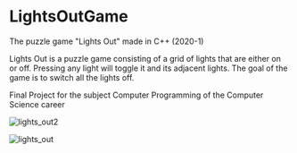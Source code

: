 # LightsOutGame
The puzzle game "Lights Out" made in C++ (2020-1)

Lights Out is a puzzle game consisting of a grid of lights that are either on or off. Pressing any light will toggle it and its adjacent lights. 
The goal of the game is to switch all the lights off.

Final Project for the subject Computer Programming of the Computer Science career

![lights_out2](https://user-images.githubusercontent.com/55818710/210132074-65bedfa5-82bc-40d8-ab40-fbeea9d62b1f.png)

![lights_out](https://user-images.githubusercontent.com/55818710/209926297-6ea824ba-21d8-4475-891b-5009d7e0510f.png)



